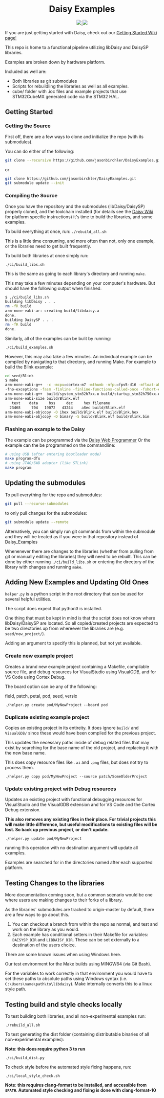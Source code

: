 <h1 align="center">Daisy Examples</h1>

<p align="center">
    <a href="https://github.com/electro-smith/DaisyExamples/actions/workflows/build.yml">
      <img src="https://github.com/electro-smith/DaisyExamples/workflows/Build%20All/badge.svg">
    </a>
    <a href="https://github.com/electro-smith/DaisyExamples/actions/workflows/fix_style.yml">
      <img src="https://github.com/electro-smith/DaisyExamples/workflows/Fix%20Style/badge.svg">
    </a>
</p>

If you are just getting started with Daisy, check out our [Getting Started Wiki page!](https://github.com/electro-smith/DaisyWiki/wiki)

This repo is home to a functional pipeline utilizing libDaisy and DaisySP libraries.

Examples are broken down by hardware platform.

Included as well are:

- Both libraries as git submodules
- Scripts for rebuildling the libraries as well as all examples.
- cube/ folder with .ioc files and example projects that use STM32CubeMX generated code via the STM32 HAL.

## Getting Started

### Getting the Source

First off, there are a few ways to clone and initialize the repo (with its submodules).

You can do either of the following:

```sh
git clone --recursive https://github.com/jasonbirchler/DaisyExamples.git
```

or

```sh
git clone https://github.com/jasonbirchler/DaisyExamples.git
git submodule update --init
```

### Compiling the Source

Once you have the repository and the submodules (libDaisy/DaisySP) properly cloned, and the toolchain installed (for details see the [Daisy Wiki](https://github.com/electro-smith/DaisyWiki/wiki) for platform specific instructions) it's time to build the libraries, and some examples.

To build everything at once, run: `./rebuild_all.sh`

This is a little time  consuming, and more often than not, only one example, or the libraries need to get built frequently.

To build both libraries at once simply run:

`./ci/build_libs.sh`

This is the same as going to each library's directory and running `make`.

This may take a few minutes depending on your computer's hardware. But should have the following output when finished:

```sh
$ ./ci/build_libs.sh 
building libDaisy . . .
rm -fR build
arm-none-eabi-ar: creating build/libdaisy.a
done.
building DaisySP . . .
rm -fR build
done.
```

Similarly, all of the examples can be bulit by running:

`./ci/build_examples.sh`

However, this may also take a few minutes. An individual example can be compiled by navigating to that directory, and running Make. For example to build the Blink example:

```sh
cd seed/Blink
$ make 
arm-none-eabi-g++  -c -mcpu=cortex-m7 -mthumb -mfpu=fpv5-d16 -mfloat-abi=hard  -DUSE_HAL_DRIVER -DSTM32H750xx -DUSE_HAL_DRIVER -DHSE_VALUE=16000000 -DSTM32H750xx  -I../../libdaisy -I../../libdaisy/src/ -I../../libdaisy/src/usbd -I../../libdaisy/Drivers/CMSIS/Include/ -I../../libdaisy/Drivers/CMSIS/Device/ST/STM32H7xx/Include -I../../libdaisy/Drivers/STM32H7xx_HAL_Driver/Inc/ -I../../libdaisy/Middlewares/ST/STM32_USB_Device_Library/Core/Inc -I../../libdaisy/core/ -I../../DaisySP  -O2 -Wall -Wno-missing-attributes -fasm -fdata-sections -ffunction-sections -MMD -MP -MF"build/Blink.d" 
-fno-exceptions -fasm -finline -finline-functions-called-once -fshort-enums -fno-move-loop-invariants -fno-unwind-tables  -std=gnu++14 -Wa,-a,-ad,-alms=build/Blink.lst Blink.cpp -o build/Blink.o
arm-none-eabi-g++  build/system_stm32h7xx.o build/startup_stm32h750xx.o build/Blink.o   -mcpu=cortex-m7 -mthumb -mfpu=fpv5-d16 -mfloat-abi=hard --specs=nano.specs --specs=nosys.specs -T../../libdaisy/core/STM32H750IB_flash.lds -L../../libdaisy/build  -L ../../DaisySP/build -ldaisy -lc -lm -lnosys -ldaisysp -Wl,-Map=build/Blink.map,--cref -Wl,--gc-sections -o build/Blink.elf
arm-none-eabi-size build/Blink.elf
   text    data     bss     dec     hex filename
  23468     704   19072   43244    a8ec build/Blink.elf
arm-none-eabi-objcopy -O ihex build/Blink.elf build/Blink.hex
arm-none-eabi-objcopy -O binary -S build/Blink.elf build/Blink.bin
```

### Flashing an example to the Daisy

The example can be programmed via the [Daisy Web Programmer](https://electro-smith.github.io/Programmer/)
Or the example can the be programmed on the commandline:

```sh
# using USB (after entering bootloader mode)
make program-dfu
# using JTAG/SWD adaptor (like STLink)
make program
```

## Updating the submodules

To pull everything for the repo and submodules:

```sh
git pull --recurse-submodules
```

to only pull changes for the submodules:

```sh
git submodule update --remote
```

Alternatively, you can simply run git commands from within the submodule and they will be treated as if you were in that repository instead of Daisy_Examples

Whenenever there are changes to the libraries (whether from pulling from git or manually editing the libraries) they will need to be rebuilt. This can be done by either running `./ci/build_libs.sh` or entering the directory of the library with changes and running `make`.

## Adding New Examples and Updating Old Ones

`helper.py` is a python script in the root directory that can be used for several helpful utilities.

The script does expect that python3 is installed.

One thing that must be kept in mind is that the script does not know where libDaisy/DaisySP
are located. So all copied/created projects are expected to be two directories up from whereever the libraries are  (e.g. `seed/new_project/`).

Adding an argument to specify this is planned, but not yet available.

### Create new example project

Creates a brand new example project containing a Makefile, compilable source file,
and debug resources for VisualStudio using VisualGDB, and for VS Code using Cortex Debug.

The board option can be any of the following:

field, patch, petal, pod, seed, versio

`./helper.py create pod/MyNewProject --board pod`

### Duplicate existing example project

Copies an existing project in its entireity. It does ignore `build/` and `VisualGDB/` since these would have been compiled for the previous project.

This updates the necessary paths inside of debug related files that may exist by searching for the base name of the old project, and replacing it with the new base name.

This does copy resource files like `.ai` and `.png` files, but does not try to process them.

`./helper.py copy pod/MyNewProject --source patch/SomeOlderProject`

### Update existing project with Debug resources

Updates an existing project with functional debugging resources for VisualStudio and the VisualGDB extension and for VS Code and the Cortex Debug extension.

<b>This also removes any existing files in their place. For trivial projects this will make little difference, but useful modifications to existing files will be lost. So back up previous project, or don't update. </b>

`./helper.py update pod/MyNewProject`

running this operation with no destination argument will update all examples.

Examples are searched for in the directories named after each supported platform.

## Testing Changes to the libraries

More documentation coming soon, but a common scenario would be one where users are making changes to their forks of a library.

As the libraries' submodules are tracked to origin-master by default, there are a few ways to go about this.

1. You can checkout a branch from within the repo as normal, and test and work on the library as you would.
2. Each example has conditional setters in their Makefile for variables: `DAISYSP_DIR` and `LIBDAISY_DIR`. These can be set externally to a destination of the users choice.

There are some known issues when using Windows here.

Our test environment for the Make builds using MINGW64 (via Git Bash).

For the variables to work correctly in that environment you would have to set these paths to absolute paths using Windows syntax (i.e. `C:\Users\name\path\to\libdaisy`). Make internally converts this to a linux style path.

## Testing build and style checks locally

To test building both libraries, and all non-experimental examples run:

`./rebuild_all.sh`

To test generating the dist folder (containing distributable binaries of all non-experimental examples):

**Note: this does require python 3 to run**

`./ci/build_dist.py`

To check style before the automated style fixing happens, run:

`./ci/local_style_check.sh`

**Note: this requires clang-format to be installed, and accessible from `$PATH`. Automated style checking and fixing is done with clang-format-10**
